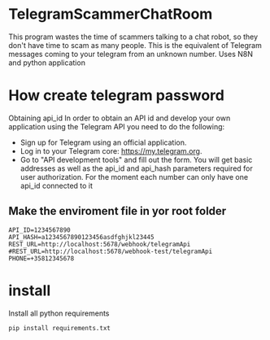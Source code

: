 # TelegramScammerChatRoom
This program wastes the time of scammers talking to a chat robot, so they don't have time to scam as many people. This is the equivalent of Telegram messages coming to your telegram from an unknown number. Uses N8N and python application
# How create telegram password
Obtaining api_id
In order to obtain an API id and develop your own application using the Telegram API you need to do the following:
 - Sign up for Telegram using an official application.
 - Log in to your Telegram core: https://my.telegram.org.
 - Go to "API development tools" and fill out the form.
You will get basic addresses as well as the api_id and api_hash parameters required for user authorization.
For the moment each number can only have one api_id connected to it

## Make the enviroment file in yor root folder
```.env
API_ID=1234567890
API_HASH=a1234567890123456asdfghjkl23445
REST_URL=http://localhost:5678/webhook/telegramApi
#REST_URL=http://localhost:5678/webhook-test/telegramApi
PHONE=+35812345678
```
# install
Install all python requirements
``` bash
pip install requirements.txt
```



